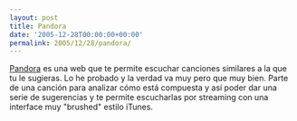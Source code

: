 ```yaml
---
layout: post
title: Pandora
date: '2005-12-28T00:00:00+00:00'
permalink: 2005/12/28/pandora/
---
```

<a href="http://www.pandora.com">Pandora</a> es una web que te permite escuchar canciones similares a la que tu le sugieras. Lo he probado y la verdad va muy pero que muy bien. Parte de una canci&#243;n para analizar c&#243;mo est&#225; compuesta y as&#237; poder dar una serie de sugerencias y te permite escucharlas por streaming con una interface muy "brushed" estilo iTunes.
